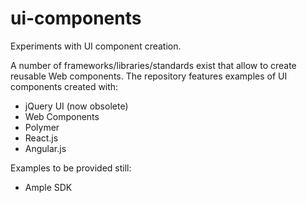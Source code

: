 # ui-components

Experiments with UI component creation.

A number of frameworks/libraries/standards exist that allow to create reusable Web components. 
The repository features examples of UI components created with:

- jQuery UI (now obsolete)
- Web Components
- Polymer
- React.js
- Angular.js

Examples to be provided still:

- Ample SDK
